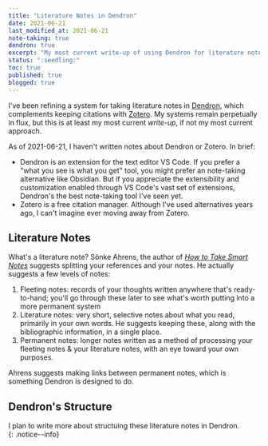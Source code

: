 ```yaml
---
title: "Literature Notes in Dendron"
date: 2021-06-21
last_modified_at: 2021-06-21
note-taking: true
dendron: true
excerpt: "My most current write-up of using Dendron for literature notes."
status: ":seedling:"
toc: true
published: true
blogged: true
---
```

I've been refining a system for taking literature notes in [Dendron](https://www.dendron.so/), which complements keeping citations with [Zotero](https://www.zotero.org/). My systems remain perpetually in flux, but this is at least my most current *write-up*, if not my most current approach.  

As of 2021-06-21, I haven't written notes about Dendron or Zotero. In brief:  
- Dendron is an extension for the text editor VS Code. If you prefer a "what you see is what you get" tool, you might prefer an note-taking alternative like Obsidian. But if you appreciate the extensibility and customization enabled through VS Code's vast set of extensions, Dendron's the best note-taking tool I've seen yet.  
- Zotero is a free citation manager. Although I've used alternatives years ago, I can't imagine ever moving away from Zotero.  

## Literature Notes  

What's a literature note? Sönke Ahrens, the author of [_How to Take Smart Notes_](https://takesmartnotes.com/) suggests splitting your references and your notes. He actually suggests a few levels of notes:  
1. Fleeting notes: records of your thoughts written anywhere that's ready-to-hand; you'll go through these later to see what's worth putting into a more permanent system  
2. Literature notes: very short, selective notes about what you read, primarily in your own words. He suggests keeping these, along with the bibliographic information, in a single place.  
3. Permanent notes: longer notes written as a method of processing your fleeting notes & your literature notes, with an eye toward your own purposes.  

Ahrens suggests making links between permanent notes, which is something Dendron is designed to do.  

## Dendron's Structure  

I plan to write more about structuing these literature notes in Dendron.  
{: .notice--info}

